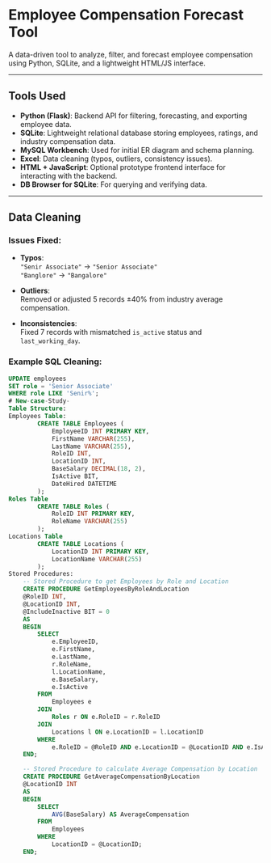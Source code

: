 # Employee Compensation Forecast Tool

A data-driven tool to analyze, filter, and forecast employee compensation using Python, SQLite, and a lightweight HTML/JS interface.

---

##  Tools Used

- **Python (Flask)**: Backend API for filtering, forecasting, and exporting employee data.
- **SQLite**: Lightweight relational database storing employees, ratings, and industry compensation data.
- **MySQL Workbench**: Used for initial ER diagram and schema planning.
- **Excel**: Data cleaning (typos, outliers, consistency issues).
- **HTML + JavaScript**: Optional prototype frontend interface for interacting with the backend.
- **DB Browser for SQLite**: For querying and verifying data.

---

##  Data Cleaning

### Issues Fixed:
- **Typos**:  
  `"Senir Associate"` → `"Senior Associate"`  
  `"Banglore"` → `"Bangalore"`

- **Outliers**:  
  Removed or adjusted 5 records ±40% from industry average compensation.

- **Inconsistencies**:  
  Fixed 7 records with mismatched `is_active` status and `last_working_day`.

### Example SQL Cleaning:
```sql
UPDATE employees  
SET role = 'Senior Associate'  
WHERE role LIKE 'Senir%';
# New-case-Study-
Table Structure:
Employees Table:
        CREATE TABLE Employees (
            EmployeeID INT PRIMARY KEY,
            FirstName VARCHAR(255),
            LastName VARCHAR(255),
            RoleID INT,
            LocationID INT,
            BaseSalary DECIMAL(18, 2),
            IsActive BIT,
            DateHired DATETIME
        );
Roles Table
        CREATE TABLE Roles (
            RoleID INT PRIMARY KEY,
            RoleName VARCHAR(255)
        );
Locations Table
        CREATE TABLE Locations (
            LocationID INT PRIMARY KEY,
            LocationName VARCHAR(255)
        );
Stored Procedures:
    -- Stored Procedure to get Employees by Role and Location
    CREATE PROCEDURE GetEmployeesByRoleAndLocation
    @RoleID INT,
    @LocationID INT,
    @IncludeInactive BIT = 0
    AS
    BEGIN
        SELECT
            e.EmployeeID,
            e.FirstName,
            e.LastName,
            r.RoleName,
            l.LocationName,
            e.BaseSalary,
            e.IsActive
        FROM
            Employees e
        JOIN
            Roles r ON e.RoleID = r.RoleID
        JOIN
            Locations l ON e.LocationID = l.LocationID
        WHERE
            e.RoleID = @RoleID AND e.LocationID = @LocationID AND e.IsActive = @IncludeInactive
    END;

    -- Stored Procedure to calculate Average Compensation by Location
    CREATE PROCEDURE GetAverageCompensationByLocation
    @LocationID INT
    AS
    BEGIN
        SELECT
            AVG(BaseSalary) AS AverageCompensation
        FROM
            Employees
        WHERE
            LocationID = @LocationID;
    END;

